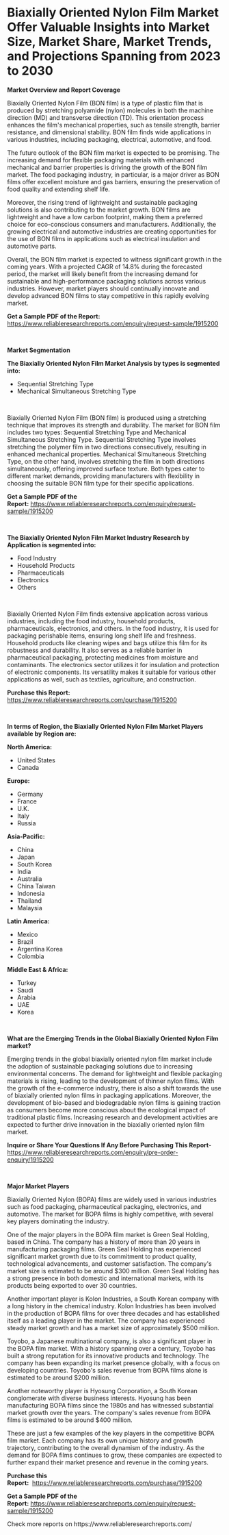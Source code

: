 <p><h1>Biaxially Oriented Nylon Film Market Offer Valuable Insights into Market Size, Market Share, Market Trends, and Projections Spanning from 2023 to 2030</h1></p><p><strong>Market Overview and Report Coverage</strong></p>
<p><p>Biaxially Oriented Nylon Film (BON film) is a type of plastic film that is produced by stretching polyamide (nylon) molecules in both the machine direction (MD) and transverse direction (TD). This orientation process enhances the film's mechanical properties, such as tensile strength, barrier resistance, and dimensional stability. BON film finds wide applications in various industries, including packaging, electrical, automotive, and food.</p><p>The future outlook of the BON film market is expected to be promising. The increasing demand for flexible packaging materials with enhanced mechanical and barrier properties is driving the growth of the BON film market. The food packaging industry, in particular, is a major driver as BON films offer excellent moisture and gas barriers, ensuring the preservation of food quality and extending shelf life.</p><p>Moreover, the rising trend of lightweight and sustainable packaging solutions is also contributing to the market growth. BON films are lightweight and have a low carbon footprint, making them a preferred choice for eco-conscious consumers and manufacturers. Additionally, the growing electrical and automotive industries are creating opportunities for the use of BON films in applications such as electrical insulation and automotive parts.</p><p>Overall, the BON film market is expected to witness significant growth in the coming years. With a projected CAGR of 14.8% during the forecasted period, the market will likely benefit from the increasing demand for sustainable and high-performance packaging solutions across various industries. However, market players should continually innovate and develop advanced BON films to stay competitive in this rapidly evolving market.</p></p>
<p><strong>Get a Sample PDF of the Report:</strong> <a href="https://www.reliableresearchreports.com/enquiry/request-sample/1915200">https://www.reliableresearchreports.com/enquiry/request-sample/1915200</a></p>
<p>&nbsp;</p>
<p><strong>Market Segmentation</strong></p>
<p><strong>The Biaxially Oriented Nylon Film Market Analysis by types is segmented into:</strong></p>
<p><ul><li>Sequential Stretching Type</li><li>Mechanical Simultaneous Stretching Type</li></ul></p>
<p>&nbsp;</p>
<p><p>Biaxially Oriented Nylon Film (BON film) is produced using a stretching technique that improves its strength and durability. The market for BON film includes two types: Sequential Stretching Type and Mechanical Simultaneous Stretching Type. Sequential Stretching Type involves stretching the polymer film in two directions consecutively, resulting in enhanced mechanical properties. Mechanical Simultaneous Stretching Type, on the other hand, involves stretching the film in both directions simultaneously, offering improved surface texture. Both types cater to different market demands, providing manufacturers with flexibility in choosing the suitable BON film type for their specific applications.</p></p>
<p><strong>Get a Sample PDF of the Report:</strong>&nbsp;<a href="https://www.reliableresearchreports.com/enquiry/request-sample/1915200">https://www.reliableresearchreports.com/enquiry/request-sample/1915200</a></p>
<p>&nbsp;</p>
<p><strong>The Biaxially Oriented Nylon Film Market Industry Research by Application is segmented into:</strong></p>
<p><ul><li>Food Industry</li><li>Household Products</li><li>Pharmaceuticals</li><li>Electronics</li><li>Others</li></ul></p>
<p>&nbsp;</p>
<p><p>Biaxially Oriented Nylon Film finds extensive application across various industries, including the food industry, household products, pharmaceuticals, electronics, and others. In the food industry, it is used for packaging perishable items, ensuring long shelf life and freshness. Household products like cleaning wipes and bags utilize this film for its robustness and durability. It also serves as a reliable barrier in pharmaceutical packaging, protecting medicines from moisture and contaminants. The electronics sector utilizes it for insulation and protection of electronic components. Its versatility makes it suitable for various other applications as well, such as textiles, agriculture, and construction.</p></p>
<p><strong>Purchase this Report:</strong>&nbsp; <a href="https://www.reliableresearchreports.com/purchase/1915200">https://www.reliableresearchreports.com/purchase/1915200</a></p>
<p>&nbsp;</p>
<p><strong>In terms of Region, the Biaxially Oriented Nylon Film Market Players available by Region are:</strong></p>
<p>
    <p> <strong> North America: </strong>
        <ul>
            <li>United States</li>
            <li>Canada</li>
        </ul>
        </p> 
    <p> <strong> Europe: </strong>
        <ul>
            <li>Germany</li>
            <li>France</li>
            <li>U.K.</li>
            <li>Italy</li>
            <li>Russia</li>
        </ul>
        </p> 
    <p> <strong> Asia-Pacific: </strong>
        <ul>
            <li>China</li>
            <li>Japan</li>
            <li>South Korea</li>
            <li>India</li>
            <li>Australia</li>
            <li>China Taiwan</li>
            <li>Indonesia</li>
            <li>Thailand</li>
            <li>Malaysia</li>
        </ul>
        </p> 
    <p> <strong> Latin America: </strong>
        <ul>
            <li>Mexico</li>
            <li>Brazil</li>
            <li>Argentina Korea</li>
            <li>Colombia</li>
        </ul>
        </p> 
    <p> <strong> Middle East & Africa: </strong>
        <ul>
            <li>Turkey</li>
            <li>Saudi</li>
            <li>Arabia</li>
            <li>UAE</li>
            <li>Korea</li>
        </ul>
    </p>
    </p>
<p>&nbsp;</p>
<p><strong>What are the Emerging Trends in the Global Biaxially Oriented Nylon Film market?</strong></p>
<p><p>Emerging trends in the global biaxially oriented nylon film market include the adoption of sustainable packaging solutions due to increasing environmental concerns. The demand for lightweight and flexible packaging materials is rising, leading to the development of thinner nylon films. With the growth of the e-commerce industry, there is also a shift towards the use of biaxially oriented nylon films in packaging applications. Moreover, the development of bio-based and biodegradable nylon films is gaining traction as consumers become more conscious about the ecological impact of traditional plastic films. Increasing research and development activities are expected to further drive innovation in the biaxially oriented nylon film market.</p></p>
<p><strong>Inquire or Share Your Questions If Any Before Purchasing This Report</strong>- <a href="https://www.reliableresearchreports.com/enquiry/pre-order-enquiry/1915200">https://www.reliableresearchreports.com/enquiry/pre-order-enquiry/1915200</a></p>
<p>&nbsp;</p>
<p><strong>Major Market Players</strong></p>
<p><p>Biaxially Oriented Nylon (BOPA) films are widely used in various industries such as food packaging, pharmaceutical packaging, electronics, and automotive. The market for BOPA films is highly competitive, with several key players dominating the industry.</p><p>One of the major players in the BOPA film market is Green Seal Holding, based in China. The company has a history of more than 20 years in manufacturing packaging films. Green Seal Holding has experienced significant market growth due to its commitment to product quality, technological advancements, and customer satisfaction. The company's market size is estimated to be around $300 million. Green Seal Holding has a strong presence in both domestic and international markets, with its products being exported to over 30 countries.</p><p>Another important player is Kolon Industries, a South Korean company with a long history in the chemical industry. Kolon Industries has been involved in the production of BOPA films for over three decades and has established itself as a leading player in the market. The company has experienced steady market growth and has a market size of approximately $500 million.</p><p>Toyobo, a Japanese multinational company, is also a significant player in the BOPA film market. With a history spanning over a century, Toyobo has built a strong reputation for its innovative products and technology. The company has been expanding its market presence globally, with a focus on developing countries. Toyobo's sales revenue from BOPA films alone is estimated to be around $200 million.</p><p>Another noteworthy player is Hyosung Corporation, a South Korean conglomerate with diverse business interests. Hyosung has been manufacturing BOPA films since the 1980s and has witnessed substantial market growth over the years. The company's sales revenue from BOPA films is estimated to be around $400 million.</p><p>These are just a few examples of the key players in the competitive BOPA film market. Each company has its own unique history and growth trajectory, contributing to the overall dynamism of the industry. As the demand for BOPA films continues to grow, these companies are expected to further expand their market presence and revenue in the coming years.</p></p>
<p><strong>Purchase this Report:</strong>&nbsp;&nbsp;<a href="https://www.reliableresearchreports.com/purchase/1915200">https://www.reliableresearchreports.com/purchase/1915200</a></p>
<p></p>
<p><strong>Get a Sample PDF of the Report:</strong>&nbsp;<a href="https://www.reliableresearchreports.com/enquiry/request-sample/1915200">https://www.reliableresearchreports.com/enquiry/request-sample/1915200</a></p>
<p>Check more reports on https://www.reliableresearchreports.com/</p>